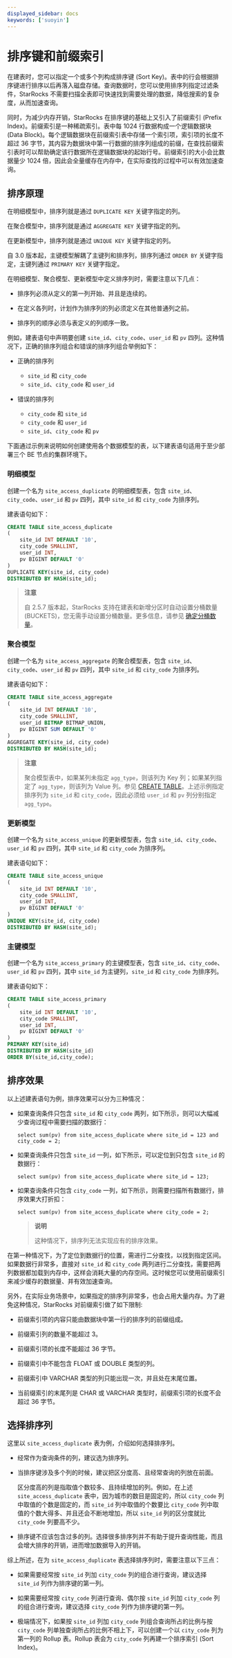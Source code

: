 ```yaml
---
displayed_sidebar: docs
keywords: ['suoyin']
---
```


# 排序键和前缀索引

在建表时，您可以指定一个或多个列构成排序键 (Sort Key)。表中的行会根据排序键进行排序以后再落入磁盘存储。查询数据时，您可以使用排序列指定过滤条件，StarRocks 不需要扫描全表即可快速找到需要处理的数据，降低搜索的复杂度，从而加速查询。

同时，为减少内存开销，StarRocks 在排序键的基础上又引入了前缀索引 (Prefix Index)。前缀索引是一种稀疏索引。表中每 1024 行数据构成一个逻辑数据块 (Data Block)。每个逻辑数据块在前缀索引表中存储一个索引项，索引项的长度不超过 36 字节，其内容为数据块中第一行数据的排序列组成的前缀，在查找前缀索引表时可以帮助确定该行数据所在逻辑数据块的起始行号。前缀索引的大小会比数据量少 1024 倍，因此会全量缓存在内存中，在实际查找的过程中可以有效加速查询。

## 排序原理

在明细模型中，排序列就是通过 `DUPLICATE KEY` 关键字指定的列。

在聚合模型中，排序列就是通过 `AGGREGATE KEY` 关键字指定的列。

在更新模型中，排序列就是通过 `UNIQUE KEY` 关键字指定的列。

自 3.0 版本起，主键模型解耦了主键列和排序列，排序列通过 `ORDER BY` 关键字指定，主键列通过 `PRIMARY KEY` 关键字指定。

在明细模型、聚合模型、更新模型中定义排序列时，需要注意以下几点：

- 排序列必须从定义的第一列开始、并且是连续的。

- 在定义各列时，计划作为排序列的列必须定义在其他普通列之前。

- 排序列的顺序必须与表定义的列顺序一致。

例如，建表语句中声明要创建 `site_id`、`city_code`、`user_id` 和 `pv` 四列。这种情况下，正确的排序列组合和错误的排序列组合举例如下：

- 正确的排序列
  - `site_id` 和 `city_code`
  - `site_id`、`city_code` 和 `user_id`

- 错误的排序列
  - `city_code` 和 `site_id`
  - `city_code` 和 `user_id`
  - `site_id`、`city_code` 和 `pv`

下面通过示例来说明如何创建使用各个数据模型的表，以下建表语句适用于至少部署三个 BE 节点的集群环境下。

### 明细模型

创建一个名为 `site_access_duplicate` 的明细模型表，包含 `site_id`、`city_code`、`user_id` 和 `pv` 四列，其中 `site_id` 和 `city_code` 为排序列。

建表语句如下：

```SQL
CREATE TABLE site_access_duplicate
(
    site_id INT DEFAULT '10',
    city_code SMALLINT,
    user_id INT,
    pv BIGINT DEFAULT '0'
)
DUPLICATE KEY(site_id, city_code)
DISTRIBUTED BY HASH(site_id);
```

> **注意**
>
> 自 2.5.7 版本起，StarRocks 支持在建表和新增分区时自动设置分桶数量 (BUCKETS)，您无需手动设置分桶数量。更多信息，请参见 [确定分桶数量](./Data_distribution.md#确定分桶数量)。

### 聚合模型

创建一个名为 `site_access_aggregate` 的聚合模型表，包含 `site_id`、`city_code`、`user_id` 和 `pv` 四列，其中 `site_id` 和 `city_code` 为排序列。

建表语句如下：

```SQL
CREATE TABLE site_access_aggregate
(
    site_id INT DEFAULT '10',
    city_code SMALLINT,
    user_id BITMAP BITMAP_UNION,
    pv BIGINT SUM DEFAULT '0'
)
AGGREGATE KEY(site_id, city_code)
DISTRIBUTED BY HASH(site_id);
```

>**注意**
>
> 聚合模型表中，如果某列未指定 `agg_type`，则该列为 Key 列；如果某列指定了 `agg_type`，则该列为 Value 列。参见 [CREATE TABLE](../sql-reference/sql-statements/table_bucket_part_index/CREATE_TABLE.md)。上述示例指定排序列为 `site_id` 和 `city_code`，因此必须给 `user_id` 和 `pv` 列分别指定 `agg_type`。

### 更新模型

创建一个名为 `site_access_unique` 的更新模型表，包含 `site_id`、`city_code`、`user_id` 和 `pv` 四列，其中 `site_id` 和 `city_code` 为排序列。

建表语句如下：

```SQL
CREATE TABLE site_access_unique
(
    site_id INT DEFAULT '10',
    city_code SMALLINT,
    user_id INT,
    pv BIGINT DEFAULT '0'
)
UNIQUE KEY(site_id, city_code)
DISTRIBUTED BY HASH(site_id);
```

### 主键模型

创建一个名为 `site_access_primary` 的主键模型表，包含 `site_id`、`city_code`、`user_id` 和 `pv` 四列，其中 `site_id` 为主键列，`site_id` 和 `city_code` 为排序列。

建表语句如下：

```SQL
CREATE TABLE site_access_primary
(
    site_id INT DEFAULT '10',
    city_code SMALLINT,
    user_id INT,
    pv BIGINT DEFAULT '0'
)
PRIMARY KEY(site_id)
DISTRIBUTED BY HASH(site_id)
ORDER BY(site_id,city_code);
```

## 排序效果

以上述建表语句为例，排序效果可以分为三种情况：

- 如果查询条件只包含 `site_id` 和 `city_code` 两列，如下所示，则可以大幅减少查询过程中需要扫描的数据行：

  ```Plain
  select sum(pv) from site_access_duplicate where site_id = 123 and city_code = 2;
  ```

- 如果查询条件只包含 `site_id` 一列，如下所示，可以定位到只包含 `site_id` 的数据行：

  ```Plain
  select sum(pv) from site_access_duplicate where site_id = 123;
  ```

- 如果查询条件只包含 `city_code` 一列，如下所示，则需要扫描所有数据行，排序效果大打折扣：

  ```Plain
  select sum(pv) from site_access_duplicate where city_code = 2;
  ```

  > **说明**
  >
  > 这种情况下，排序列无法实现应有的排序效果。

在第一种情况下，为了定位到数据行的位置，需进行二分查找，以找到指定区间。如果数据行非常多，直接对 `site_id` 和 `city_code` 两列进行二分查找，需要把两列数据都加载到内存中，这样会消耗大量的内存空间。这时候您可以使用前缀索引来减少缓存的数据量、并有效加速查询。

另外，在实际业务场景中，如果指定的排序列非常多，也会占用大量内存。为了避免这种情况，StarRocks 对前缀索引做了如下限制:

- 前缀索引项的内容只能由数据块中第一行的排序列的前缀组成。

- 前缀索引列的数量不能超过 3。

- 前缀索引项的长度不能超过 36 字节。

- 前缀索引中不能包含 FLOAT 或 DOUBLE 类型的列。

- 前缀索引中 VARCHAR 类型的列只能出现一次，并且处在末尾位置。

- 当前缀索引的末尾列是 CHAR 或 VARCHAR 类型时，前缀索引项的长度不会超过 36 字节。

## 选择排序列

这里以 `site_access_duplicate` 表为例，介绍如何选择排序列。

- 经常作为查询条件的列，建议选为排序列。

- 当排序键涉及多个列的时候，建议把区分度高、且经常查询的列放在前面。

  区分度高的列是指取值个数较多、且持续增加的列。例如，在上述 `site_access_duplicate` 表中，因为城市的数目是固定的，所以 `city_code` 列中取值的个数是固定的，而 `site_id` 列中取值的个数要比 `city_code` 列中取值的个数大得多、并且还会不断地增加，所以 `site_id` 列的区分度就比 `city_code` 列要高不少。

- 排序键不应该包含过多的列。选择很多排序列并不有助于提升查询性能，而且会增大排序的开销，进而增加数据导入的开销。

综上所述，在为 `site_access_duplicate` 表选择排序列时，需要注意以下三点：

- 如果需要经常按 `site_id` 列加 `city_code` 列的组合进行查询，建议选择 `site_id` 列作为排序键的第一列。

- 如果需要经常按 `city_code` 列进行查询、偶尔按 `site_id` 列加 `city_code` 列的组合进行查询，建议选择 `city_code` 列作为排序键的第一列。

- 极端情况下，如果按 `site_id` 列加 `city_code` 列组合查询所占的比例与按 `city_code` 列单独查询所占的比例不相上下，可以创建一个以 `city_code` 列为第一列的 Rollup 表。Rollup 表会为 `city_code` 列再建一个排序索引 (Sort Index)。
